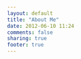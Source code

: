 ```yaml
---
layout: default
title: "About Me"
date: 2012-06-10 11:24
comments: false
sharing: true
footer: true
---
```

